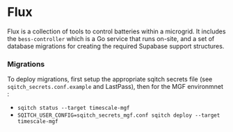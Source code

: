 
# Flux

Flux is a collection of tools to control batteries within a microgrid.
It includes the `bess-controller` which is a Go service that runs on-site, and a set of database migrations for creating the required Supabase support structures.


### Migrations

To deploy migrations, first setup the appropriate sqitch secrets file (see `sqitch_secrets.conf.example` and LastPass), then for the MGF environmnet :
- `sqitch status --target timescale-mgf`
- `SQITCH_USER_CONFIG=sqitch_secrets_mgf.conf sqitch deploy --target timescale-mgf`
